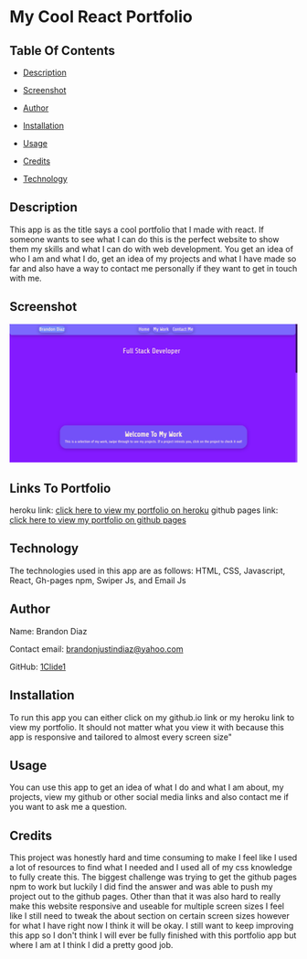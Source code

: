 # My Cool React Portfolio

## Table Of Contents

- [Description](#Description)

- [Screenshot](#Screenshot)
- [Author](#Author)
- [Installation](#Installation)
- [Usage](#Usage)
- [Credits](#Credits)
- [Technology](#Technology)

## Description

This app is as the title says a cool portfolio that I made with react. If someone wants to see what I can do this is the perfect website to show them my skills and what I can do with web development. You get an idea of who I am and what I do, get an idea of my projects and what I have made so far and also have a way to contact me personally if they want to get in touch with me.

## Screenshot

![webiste screenshot](/images/site.png?raw=true "website screenshot")

## Links To Portfolio

heroku link: [click here to view my portfolio on heroku](https://bjd-my-react-port.herokuapp.com/)
github pages link: [click here to view my portfolio on github pages](https://1clide1.github.io/My-react-port/)

## Technology

The technologies used in this app are as follows: HTML, CSS, Javascript, React, Gh-pages npm, Swiper Js, and Email Js

## Author

Name: Brandon Diaz

Contact email: brandonjustindiaz@yahoo.com

GitHub: [1Clide1](https://github.com/1Clide1)

## Installation

To run this app you can either click on my github.io link or my heroku link to view my portfolio. It should not matter what you view it with because this app is responsive and tailored to almost every screen size"

## Usage

You can use this app to get an idea of what I do and what I am about, my projects, view my github or other social media links and also contact me if you want to ask me a question.

## Credits

This project was honestly hard and time consuming to make I feel like I used a lot of resources to find what I needed and I used all of my css knowledge to fully create this. The biggest challenge was trying to get the github pages npm to work but luckily I did find the answer and was able to push my project out to the github pages. Other than that it was also hard to really make this website responsive and useable for multiple screen sizes I feel like I still need to tweak the about section on certain screen sizes however for what I have right now I think it will be okay. I still want to keep improving this app so I don't think I will ever be fully finished with this portfolio app but where I am at I think I did a pretty good job.
